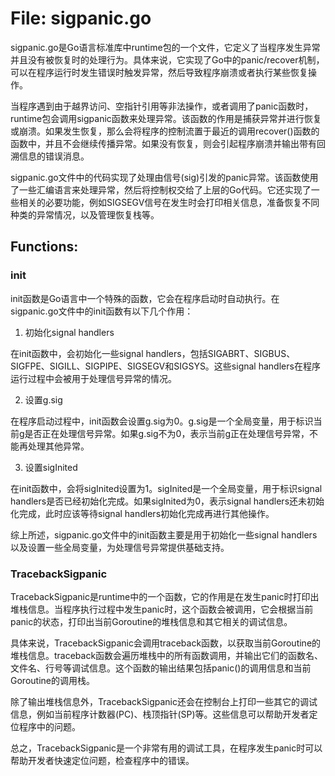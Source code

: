 # File: sigpanic.go

sigpanic.go是Go语言标准库中runtime包的一个文件，它定义了当程序发生异常并且没有被恢复时的处理行为。具体来说，它实现了Go中的panic/recover机制，可以在程序运行时发生错误时触发异常，然后导致程序崩溃或者执行某些恢复操作。

当程序遇到由于越界访问、空指针引用等非法操作，或者调用了panic函数时，runtime包会调用sigpanic函数来处理异常。该函数的作用是捕获异常并进行恢复或崩溃。如果发生恢复，那么会将程序的控制流置于最近的调用recover()函数的函数中，并且不会继续传播异常。如果没有恢复，则会引起程序崩溃并输出带有回溯信息的错误消息。

sigpanic.go文件中的代码实现了处理由信号(sig)引发的panic异常。该函数使用了一些汇编语言来处理异常，然后将控制权交给了上层的Go代码。它还实现了一些相关的必要功能，例如SIGSEGV信号在发生时会打印相关信息，准备恢复不同种类的异常情况，以及管理恢复栈等。

## Functions:

### init

init函数是Go语言中一个特殊的函数，它会在程序启动时自动执行。在sigpanic.go文件中的init函数有以下几个作用：

1. 初始化signal handlers

在init函数中，会初始化一些signal handlers，包括SIGABRT、SIGBUS、SIGFPE、SIGILL、SIGPIPE、SIGSEGV和SIGSYS。这些signal handlers在程序运行过程中会被用于处理信号异常的情况。

2. 设置g.sig

在程序启动过程中，init函数会设置g.sig为0。g.sig是一个全局变量，用于标识当前g是否正在处理信号异常。如果g.sig不为0，表示当前g正在处理信号异常，不能再处理其他异常。

3. 设置sigInited

在init函数中，会将sigInited设置为1。sigInited是一个全局变量，用于标识signal handlers是否已经初始化完成。如果sigInited为0，表示signal handlers还未初始化完成，此时应该等待signal handlers初始化完成再进行其他操作。

综上所述，sigpanic.go文件中的init函数主要是用于初始化一些signal handlers以及设置一些全局变量，为处理信号异常提供基础支持。



### TracebackSigpanic

TracebackSigpanic是runtime中的一个函数，它的作用是在发生panic时打印出堆栈信息。当程序执行过程中发生panic时，这个函数会被调用，它会根据当前panic的状态，打印出当前Goroutine的堆栈信息和其它相关的调试信息。

具体来说，TracebackSigpanic会调用traceback函数，以获取当前Goroutine的堆栈信息。traceback函数会遍历堆栈中的所有函数调用，并输出它们的函数名、文件名、行号等调试信息。这个函数的输出结果包括panic()的调用信息和当前Goroutine的调用栈。

除了输出堆栈信息外，TracebackSigpanic还会在控制台上打印一些其它的调试信息，例如当前程序计数器(PC)、栈顶指针(SP)等。这些信息可以帮助开发者定位程序中的问题。

总之，TracebackSigpanic是一个非常有用的调试工具，在程序发生panic时可以帮助开发者快速定位问题，检查程序中的错误。



